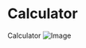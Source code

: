 # Calculator
Calculator
![Image](https://github.com/user-attachments/assets/4c162284-a161-49fa-9b1c-cb0d58dc4c41)
